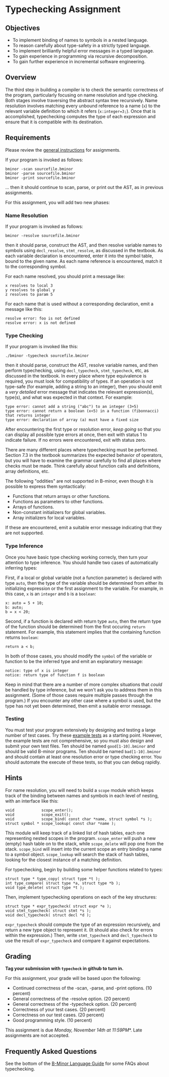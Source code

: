 # Typechecking Assignment

## Objectives

-  To implement binding of names to symbols in a nested language.
-  To reason carefully about type-safety in a strictly typed language.
-  To implement brilliantly helpful error messages in a typed language.
-  To gain experience in programming via recursive decomposition.
-  To gain further experience in incremental software engineering.

## Overview

The third step in building a compiler is to check the semantic
correctness of the program, particularly focusing on name resolution
and type checking.  Both stages involve traversing the abstract
syntax tree recursively.  Name resolution involves matching every
unbound reference to a name (`x`) to the relevant variable
definition to which it refers (`x:integer=3;`).
Once that is accomplished, typechecking computes the type of each
expression and ensure that it is compatible with its destination.

## Requirements

Please review the [general instructions](general.md) for assignments.

If your program is invoked as follows:
```
bminor -scan sourcefile.bminor
bminor -parse sourcefile.bminor
bminor -print sourcefile.bminor
```
... then it should continue to scan, parse, or print out the AST, as in previous assignments.

For this assignment, you will add two new phases:

### Name Resolution

If your program is invoked as follows:
```
bminor -resolve sourcefile.bminor
```

then it should parse, construct the AST, and then resolve variable names to
symbols using `decl_resolve`, `stmt_resolve`, as
discussed in the textbook.  As each variable declaration is encountered,
enter it into the symbol table, bound to the given name.  As each
name reference is encountered, match it to the corresponding symbol.

For each name resolved, you should print a message like:
```
x resolves to local 3
y resolves to global y
z resolves to param 5
```

For each name that is used without a corresponding declaration, emit a message like this:

```
resolve error: foo is not defined
resolve error: x is not defined
```

### Type Checking

If your program is invoked like this:

```
./bminor -typecheck sourcefile.bminor
```

then it should parse, construct the AST, resolve variable names,
and then perform typechecking, using `decl_typecheck`, `stmt_typecheck`,
etc, as discussed in the textbook.  In every place where type equivalence is required,
you must look for compatibility of types.  If an operation is not type-safe
(for example, adding a string to an integer), then you should emit a *very detailed*
error message that indicates the relevant expression(s), type(s), and
what was expected in that context.  For example:

```
type error: cannot add a string ("abc") to an integer (3+5)
type error: cannot return a boolean (x<5) in a function (fibonnacci) that returns integer
type error: declaration of array (a) must have a fixed size
```
					  
After encountering the first type or resolution error, *keep going* so that you can display all possible type errors at once, then exit with status 1 to indicate failure.  If no errors were encountered, exit with status zero.

There are many different places where typechecking must be performed.
Section 7.3 in the textbook summarizes the expected behavior of operators,
but you will have to examine the grammar carefully to find all places
where checks must be made.
Think carefully about function calls and definitions, array
definitions, etc.

The following "oddities" are not supported in B-minor, even though
it is possible to express them syntactically:

- Functions that return arrays or other functions.
- Functions as parameters to other functions.
- Arrays of functions.
- Non-constant initializers for global variables.
- Array initializers for local variables.

If these are encountered, emit a suitable error message indicating that they are not supported.

### Type Inference

Once you have basic type checking working correcly, then turn
your attention to type inference.  You should handle two cases of
automatically inferring types:

First, if a local or global variable (not a function parameter) is declared with type `auto`, then
the type of the variable should be determined from either its
initializing expression or the first assignment to the variable.
For example, in this case, `x` is an `integer` and
`b` is a `boolean`:

```
x: auto = 5 + 10;
b: auto;
b = x < 20;
```

Second, if a function is declared with return type `auto`,
then the return type of the function should be determined from the
first occuring `return` statement.  For example, this statement
implies that the containing function returns `boolean`:

```
return a < b;
```

In both of those cases, you should modify the `symbol` of the
variable or function to be the inferred type and emit an explanatory
message:

```
notice: type of x is integer
notice: return type of function f is boolean
```

Keep in mind that there are a number of more complex situations
that *could* be handled by type inference, but we won't ask
you to address them in this assignment.  (Some of those cases
require multiple passes through the program.)  If you encounter
any other case where a symbol is used, but the type has not yet
been determined, then emit a suitable error message.

### Testing

You must test your program extensively by designing and testing a large
number of test cases.  Try these <a href=https://github.com/dthain/compilers/tree/master/tests/typecheck>example tests</a> as a starting point.
However, the example tests are not comprehensive, so you must also
design and submit your own test files.  Ten should be
named `good[1-10].bminor` and should be valid B-minor programs.
Ten should be named `bad[1-10].bminor` and should contain
at least one resolution error or type checking error.
You should automate the execute of these tests, so that you can debug rapidly.

## Hints

For name resolution, you will need to build a `scope`
module which keeps track of the binding between names and symbols
in each level of nesting, with an interface like this:

```
void            scope_enter();
void            scope_exit();
void            scope_bind( const char *name, struct symbol *s );
struct symbol * scope_lookup( const char *name );
```

This module will keep track of a linked list of hash
tables, each one representing nested scopes in the program.
`scope_enter` will push a new (empty) hash table on to the
stack, while `scope_delete` will pop one from the stack.
`scope_bind` will insert into the current scope
an entry binding a name to a symbol object.
`scope_lookup` will search the stack of hash tables,
looking for the closest instance of a matching definition.

For typechecking, begin by building some helper functions related to types:

```
struct type * type_copy( struct type *t );
int type_compare( struct type *a, struct type *b );
void type_delete( struct type *t );
```

Then, implement typechecking operations on each of the key structures:
```
struct type * expr_typecheck( struct expr *e );
void stmt_typecheck( struct stmt *s );
void decl_typecheck( struct decl *d );
```

`expr_typecheck` should compute the type of an expression
recursively, and return a new type object to represent it.
(It should also check for errors within the expression.)
Then, write `stmt_typecheck` and `decl_typecheck`
to use the result of `expr_typecheck` and compare it
against expectations.

## Grading

**Tag your submission with `typecheck` in github to turn in.**

For this assignment, your grade will be based upon the following:

-  Continued correctness of the -scan, -parse, and -print options. (10 percent)
-  General correctness of the -resolve option. (20 percent)
-  General correctness of the -typecheck option. (20 percent)
-  Correctness of your test cases. (20 percent)
-  Correctness on our test cases.  (20 percent)
-  Good programming style. (10 percent)


This assignment is due **Monday, November 14th* at 11:59PM**.  Late assignments are not accepted.

## Frequently Asked Questions

See the bottom of the [B-Minor Language Guide](bminor.md) for some FAQs about typechecking.
